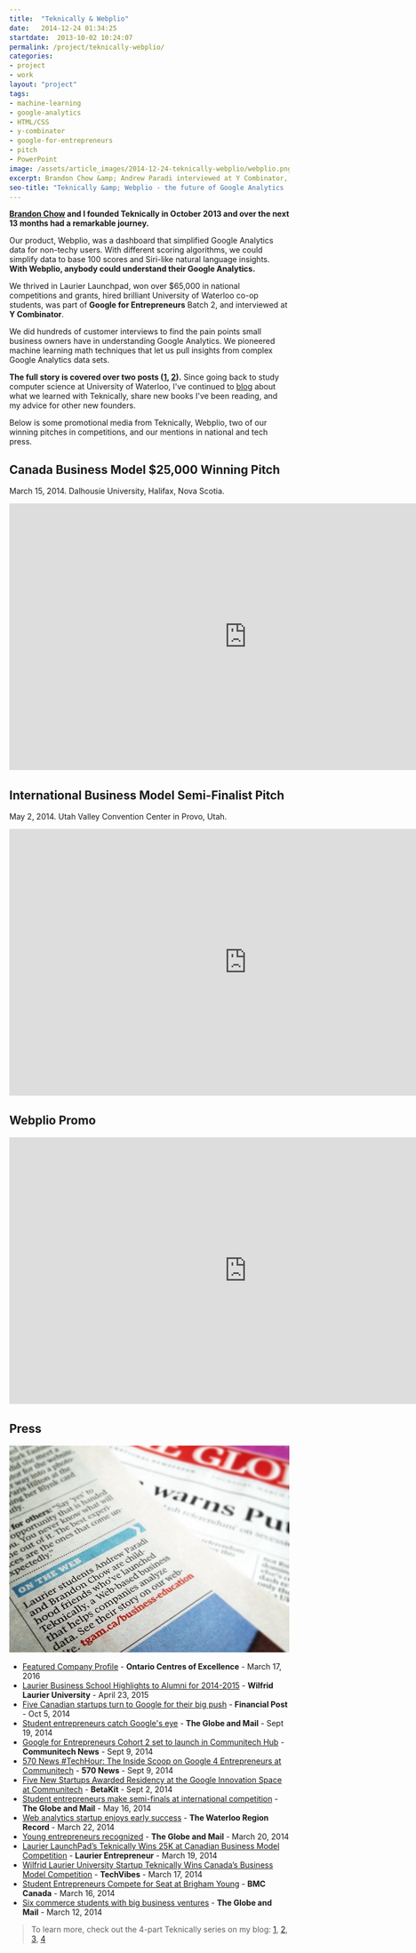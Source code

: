 ```yaml
---
title:  "Teknically & Webplio"
date:   2014-12-24 01:34:25
startdate:  2013-10-02 10:24:07
permalink: /project/teknically-webplio/
categories: 
- project
- work
layout: "project"
tags:
- machine-learning
- google-analytics
- HTML/CSS
- y-combinator
- google-for-entrepreneurs
- pitch
- PowerPoint
image: /assets/article_images/2014-12-24-teknically-webplio/webplio.png
excerpt: Brandon Chow &amp; Andrew Paradi interviewed at Y Combinator, were part of Google for Entrepreneurs, developed Webplio&#58; machine learning for Google Analytics.
seo-title: "Teknically &amp; Webplio - the future of Google Analytics | Andrew Paradi"
---
```


**[Brandon Chow](http://www.branchow.com) and I founded Teknically in October 2013 and over the next 13 months had a remarkable journey.**

Our product, Webplio, was a dashboard that simplified Google Analytics data for non-techy users. With different scoring algorithms, we could simplify data to base 100 scores and Siri-like natural language insights. **With Webplio, anybody could understand their Google Analytics.**

We thrived in Laurier Launchpad, won over $65,000 in national competitions and grants, hired brilliant University of Waterloo co-op students, was part of **Google for Entrepreneurs** Batch 2, and interviewed at **Y Combinator**. 

We did hundreds of customer interviews to find the pain points small business owners have in understanding Google Analytics. We pioneered machine learning math techniques that let us pull insights from complex Google Analytics data sets. 

**The full story is covered over two posts ([1](/blog/the-389-day-laurier-bba/), [2](/blog/the-dream-fades/)).** Since going back to study computer science at University of Waterloo, I've continued to [blog](/blog/) about what we learned with Teknically, share new books I've been reading, and my advice for other new founders.

Below is some promotional media from Teknically, Webplio, two of our winning pitches in competitions, and our mentions in national and tech press.

<a name="video"></a>

Canada Business Model $25,000 Winning Pitch
-----
March 15, 2014. Dalhousie University, Halifax, Nova Scotia.
<iframe width="853" height="480" src="https://www.youtube-nocookie.com/embed/EhbbMZyOLsc?rel=0&amp;showinfo=0" frameborder="0" allowfullscreen></iframe>


International Business Model Semi-Finalist Pitch
-----
May 2, 2014. Utah Valley Convention Center in Provo, Utah.
<iframe width="853" height="480" src="https://www.youtube-nocookie.com/embed/OB7m2iMaiA0?rel=0&amp;showinfo=0" frameborder="0" allowfullscreen></iframe>

Webplio Promo
-----
<iframe width="853" height="480" src="https://www.youtube-nocookie.com/embed/3T7Qgm_jFj0?rel=0&amp;showinfo=0" frameborder="0" allowfullscreen></iframe>


<a id="press" name="press"></a>

Press
-----

![Our debut in the Globe & Mail.](/assets/article_images/2014-12-24-teknically-webplio/insta-globe-mail-crop.jpg)

- [Featured Company Profile](http://www.oce-ontario.org/our-companies) - **Ontario Centres of Excellence** - March 17, 2016
- [Laurier Business School Highlights to Alumni for 2014-2015](/assets/article_images/2014-12-24-teknically-webplio/lazaridis-sbe-highlights.pdf) - **Wilfrid Laurier University** - April 23, 2015
- [Five Canadian startups turn to Google for their big push](http://business.financialpost.com/2014/10/05/five-canadian-startups-turn-to-google-for-their-big-push/) - **Financial Post** - Oct 5, 2014
- [Student entrepreneurs catch Google's eye](http://www.theglobeandmail.com/report-on-business/careers/business-education/master-of-management-degree-gains-traction/article20671189/) - **The Globe and Mail** - Sept 19, 2014
- [Google for Entrepreneurs Cohort 2 set to launch in Communitech Hub](http://news.communitech.ca/news/google-for-entrepreneurs-cohort-2-set-to-launch-in-communitech-hub/) - **Communitech News** - Sept 9, 2014
- [570 News #TechHour: The Inside Scoop on Google 4 Entrepreneurs at Communitech](/assets/article_images/2014-12-24-teknically-webplio/TechHour570News-Sept9-2014.mp3) - **570 News** - Sept 9, 2014
- [Five New Startups Awarded Residency at the Google Innovation Space at Communitech](http://www.betakit.com/five-new-startups-awarded-residency-in-the-google-innovation-space-at-communitech-hub/) - **BetaKit** - Sept 2, 2014
- [Student entrepreneurs make semi-finals at international competition](http://www.theglobeandmail.com/report-on-business/careers/business-education/canadian-b-schools-ranked-among-worlds-best-in-programs-for-executives/article18689520/) - **The Globe and Mail** - May 16, 2014
- [Web analytics startup enjoys early success](http://www.therecord.com/news-story/4425791-web-analytics-startup-enjoys-early-success/) - **The Waterloo Region Record** - March 22, 2014
- [Young entrepreneurs recognized](http://www.theglobeandmail.com/report-on-business/careers/business-education/saskatchewan-schools-reduce-roadblocks-for-aboriginal-business-students/article17597347/) - **The Globe and Mail** - March 20, 2014
- [Laurier LaunchPad’s Teknically Wins 25K at Canadian Business Model Competition](http://laurierentrepreneur.ca/entrepreneurship/laurier-launchpads-teknically-wins-25k-at-canadian-business-model-competition/) - **Laurier Entrepreneur** - March 19, 2014
- [Wilfrid Laurier University Startup Teknically Wins Canada’s Business Model Competition](http://www.techvibes.com/blog/canadas-business-model-competition-2014-03-17) - **TechVibes** - March 17, 2014
- [Student Entrepreneurs Compete for Seat at Brigham Young](http://www.bmccanada.ca/2014/03/student-entrepreneurs/) - **BMC Canada** - March 16, 2014
- [Six commerce students with big business ventures](http://www.theglobeandmail.com/report-on-business/careers/business-education/lighting-the-small-business-burner/article17410311/) - **The Globe and Mail** - March 12, 2014


>To learn more, check out the 4-part Teknically series on my blog: [1](/blog/the-389-day-laurier-bba/), [2](/blog/the-dream-fades/), [3](/blog/lessons-from-behind-the-curtain/), [4](/blog/7-personal-lessons-from-founding-a-startup/)
